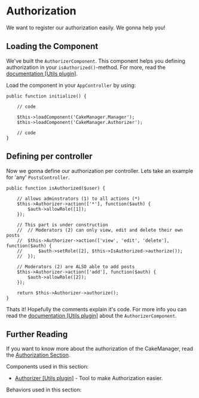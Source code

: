 Authorization
=============

We want to register our authorization easily. We gonna help you!

Loading the Component
---------------------

We've built the `AuthorizerComponent`. This component helps you defining authorization in your `isAuthorized()`-method. For more, read the [documentation [Utils plugin]](http://cakemanager-utils.readthedocs.org/en/develop/components/authorizer/).

Load the component in your `AppController` by using:

    public function initialize() {
        
        // code
        
        $this->loadComponent('CakeManager.Manager');
        $this->loadComponent('CakeManager.Authorizer');
        
        // code
    }

Defining per controller
-----------------------

Now we gonna define our authorization per controller. Lets take an example for 'any' `PostsController`.

    public function isAuthorized($user) {
        
        // allows adminstrators (1) to all actions (*)
        $this->Authorizer->action(['*'], function($auth) {
            $auth->allowRole([1]);
        });
        
        // This part is under construction
        //  // Moderators (2) can only view, edit and delete their own posts
        //  $this->Authorizer->action(['view', 'edit', 'delete'], function($auth) {
        //      $auth->setRole([2], $this->IsAuthorized->authorize());
        //  });
        
        // Moderators (2) are ALSO able to add posts
        $this->Authorizer->action(['add'], function($auth) {
            $auth->allowRole([2]);
        });
        
        return $this->Authorizer->authorize();
    }

Thats it! Hopefully the comments explain it's code. For more info you can read the [documentation [Utils plugin]](http://cakemanager-utils.readthedocs.org/en/develop/components/authorizer/) about the `AuthorizerComponent`.

Further Reading
---------------

If you want to know more about the authorization of the CakeManager, read the [Authorization Section](../authorization.md).

Components used in this section:

* [Authorizer [Utils plugin]](http://cakemanager-utils.readthedocs.org/en/develop/components/authorizer/) - Tool to make Authorization easier.

Behaviors used in this section:

